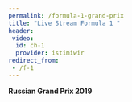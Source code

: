 ```yaml
---
permalink: /formula-1-grand-prix
title: "Live Stream Formula 1 "
header:
 video:
  id: ch-1
  provider: istimiwir
redirect_from:
 - /f-1
---
```


**Russian Grand Prix 2019**
